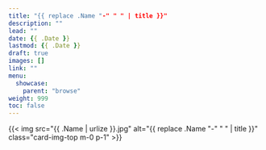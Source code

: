 ```yaml
---
title: "{{ replace .Name "-" " " | title }}"
description: ""
lead: ""
date: {{ .Date }}
lastmod: {{ .Date }}
draft: true
images: []
link: ""
menu:
  showcase:
    parent: "browse"
weight: 999
toc: false
---
```


<div class="card my-3">
  {{< img src="{{ .Name | urlize }}.jpg" alt="{{ replace .Name "-" " " | title }}" class="card-img-top m-0 p-1" >}}
</div>
